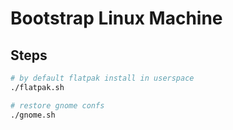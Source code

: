 # Bootstrap Linux Machine

## Steps

```bash
# by default flatpak install in userspace
./flatpak.sh

# restore gnome confs
./gnome.sh
```
